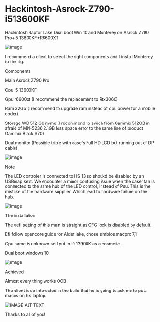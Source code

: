 # Hackintosh-Asrock-Z790-i513600KF
Hackintosh Raptor Lake
Dual boot Win 10 and Monterey on Asrock Z790 Pro+i5 13600KF+R6600XT

![image](https://user-images.githubusercontent.com/10823037/219975795-d004adbf-d5dd-4be1-b43b-4c84bc786581.png)




I recommend a client to select the right components and I install Monterey to the rig.



Components



Main Asrock Z790 Pro

Cpu i5 13600KF

Gpu r6600xt (I recommend the replacement to Rtx3060)

Ram 32Gb (I recommend to upgrade ram instead of cpu power for a mobile coder)

Storage WD 512 Gb nvme (I recommend to swich from Gammix 512GB in afraid of MN-5236 2.1GB loss space error to the same line of product Gammix Black S70)

Dual monitor (Possible triple with case's Full HD LCD but running out of DP cable)


![image](https://user-images.githubusercontent.com/10823037/219975847-438ace53-0433-4aba-897c-7597d666a89a.png)



Note



The LED controler is connected to HS 13 so shoukd be disabled by an USBmap kext. We encounter a minor confusing issue when the case' fan is connected to the same hub of the LED control, instead of Psu. This is the mistake of the hardware supplier. Which lead to hardware failure on the hub.


![image](https://user-images.githubusercontent.com/10823037/219975881-38c5b112-af37-4fa6-8436-68d61298edcc.png)



The installation



The uefi setting of this main is straight as CFG lock is disabled by default.

Efi follow opencore guide for Alder lake, chose simbios macpro 7,1

Cpu name is unknown so I put in i9 13900K as a cosmetic.

Dual boot windows 10

![image](https://user-images.githubusercontent.com/10823037/219975907-3d279501-a27c-4147-b1fa-a6118a931ec4.png)




Achieved



Almost every thing works OOB

The client is so interested in the build that he is going to ask me to puts macos on his laptop.

[![IMAGE ALT TEXT](http://img.youtube.com/vi/Xbfd8ySwgjs/0.jpg)](http://www.youtube.com/watch?v=Xbfd8ySwgjs "Hackintosh Asrock Z790 i5 13600KF ")


Thanks to all of you!

